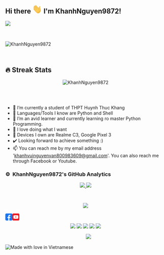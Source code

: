 

<h2>Hi there <img src="https://raw.githubusercontent.com/ABSphreak/ABSphreak/master/gifs/Hi.gif" width="30px"> I'm KhanhNguyen9872!</h2>


<p align="left">
  <a href="https://github.com/DenverCoder1/readme-typing-svg"><img src="https://readme-typing-svg.herokuapp.com/?lines=I+love+you+%3C3;There+is+my+Github"></a>
</p>


<br>

<p align="left"> 
  <img src="https://komarev.com/ghpvc/?username=KhanhNguyen9872&label=Profile%20views&color=0e75b6&style=plastic" alt="KhanhNguyen9872" /> 
  <a href = "https://commits.top/egypt.html" target="_blank">
  </a>
</p>

<br>

## 🔥 Streak Stats
<p align="center"><img src="https://github-readme-streak-stats.herokuapp.com/?user=KhanhNguyen9872&theme=algolia" alt="KhanhNguyen9872" /></p>

<br>
<br>




- 🌱 I’m currently a student of THPT Huynh Thuc Khang
- 👀 Languages/Tools I know are Python and Shell
- 💞️ I’m an avid learner and currently learning ro master Python Programming.
- 👀 I love doing what I want
- 📱 Devices I own are Realme C3, Google Pixel 3
- ✔️ Looking forward to achieve something :)
- 📫 You can reach me by my email address 'khanhvuinguyenvan800983609@gmail.com'. You can also reach me through Facebook or Youtube.


### ⚙️ &nbsp;KhanhNguyen9872's GitHub Analytics
<p align="center">
<a href="https://github.com/KhanhNguyen9872">
<img height="180em" src="https://github-readme-stats-eight-theta.vercel.app/api?username=KhanhNguyen9872&show_icons=true&theme=nightowl&include_all_commits=false&count_private=true"/>
<img height="180em" src="https://github-readme-stats-eight-theta.vercel.app/api/top-langs/?username=KhanhNguyen9872&layout=compact&langs_count=8&theme=nightowl"/>
</a>
</p>
<br/>
<p align = "center">
 <img src="https://activity-graph.herokuapp.com/graph?username=KhanhNguyen9872&theme=redical">
</p>  

<a href="https://fb.me/khanh10a1">
  <img align="left" alt="KhanhNguyen9872 Facebook" width="22px" src="https://raw.githubusercontent.com/edent/SuperTinyIcons/master/images/svg/facebook.svg" />
</a>
<a href="https://youtube.com/c/KhanhNguyen9872_Official">
  <img align="left" alt="KhanhNguyen9872 Youtube" width="22px" src="https://raw.githubusercontent.com/edent/SuperTinyIcons/master/images/svg/youtube.svg" />
</a>

<br />

<p align="center">
 <img src="https://komarev.com/ghpvc/?username=KhanhNguyen9872&style=flat-square"/>
 <img src="https://badges.pufler.dev/years/KhanhNguyen9872"/>
 <img src="https://badges.pufler.dev/repos/KhanhNguyen9872"/>
 <img src="https://badges.pufler.dev/commits/monthly/KhanhNguyen9872"/>
 <img src="https://img.shields.io/badge/dynamic/json?logo=github&label=GitHub+Followers&labelColor=282c34&color=181717&query=%24.data.totalSubs&url=https%3A%2F%2Fapi.spencerwoo.com%2Fsubstats%2F%3Fsource%3Dgithub%26queryKey%KhanhNguyen9872&longCache=true"/>
 <p align="center">
  &emsp;
    <a href="#"><img src="https://img.shields.io/badge/Windows-0078D6?style=plastic&logo=windows&logoColor=white"></a>
</p>

![Made with love in Vietnamese](https://madewithlove.now.sh/vn?heart=true&template=for-the-badge)
